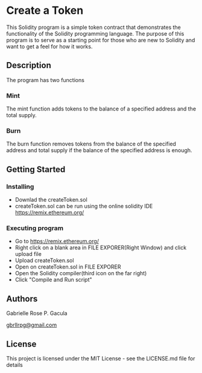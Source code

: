 # Create a Token

This Solidity program is a simple token contract that demonstrates the functionality of the Solidity programming language. The purpose of this program is to serve as a starting point for those who are new to Solidity and want to get a feel for how it works.

## Description

The program has two functions
### Mint
The mint function adds tokens to the balance of a specified address and the total supply.
### Burn
The burn function removes tokens from the balance of the specified address and total supply if the balance of the specified address is enough.

## Getting Started

### Installing

* Downlad the createToken.sol
* createToken.sol can be run using the online solidity IDE https://remix.ethereum.org/

### Executing program

* Go to https://remix.ethereum.org/
* Right click on a blank area in FILE EXPORER(Right Window) and click upload file
* Upload createToken.sol
* Open on createToken.sol in FILE EXPORER
* Open the Solidity compiler(third icon on the far right)
* Click "Compile and Run script"

## Authors

Gabrielle Rose P. Gacula

gbrllrpg@gmail.com

## License

This project is licensed under the MIT License - see the LICENSE.md file for details

